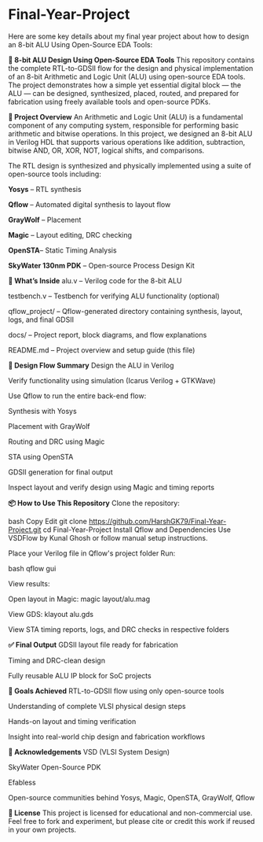 # Final-Year-Project
Here are some key details about my final year project about how to design an 8-bit ALU Using Open-Source EDA Tools:


**🔧 8-bit ALU Design Using Open-Source EDA Tools**
This repository contains the complete RTL-to-GDSII flow for the design and physical implementation of an 8-bit Arithmetic and Logic Unit (ALU) using open-source EDA tools. The project demonstrates how a simple yet essential digital block — the ALU — can be designed, synthesized, placed, routed, and prepared for fabrication using freely available tools and open-source PDKs.

**📌 Project Overview**
An Arithmetic and Logic Unit (ALU) is a fundamental component of any computing system, responsible for performing basic arithmetic and bitwise operations. In this project, we designed an 8-bit ALU in Verilog HDL that supports various operations like addition, subtraction, bitwise AND, OR, XOR, NOT, logical shifts, and comparisons.

The RTL design is synthesized and physically implemented using a suite of open-source tools including:

**Yosys** – RTL synthesis

**Qflow** – Automated digital synthesis to layout flow

**GrayWolf** – Placement

**Magic** – Layout editing, DRC checking

**OpenSTA**– Static Timing Analysis

**SkyWater 130nm PDK** – Open-source Process Design Kit

**📁 What’s Inside**
alu.v – Verilog code for the 8-bit ALU

testbench.v – Testbench for verifying ALU functionality (optional)

qflow_project/ – Qflow-generated directory containing synthesis, layout, logs, and final GDSII

docs/ – Project report, block diagrams, and flow explanations

README.md – Project overview and setup guide (this file)

**🔄 Design Flow Summary**
Design the ALU in Verilog

Verify functionality using simulation (Icarus Verilog + GTKWave)

Use Qflow to run the entire back-end flow:

Synthesis with Yosys

Placement with GrayWolf

Routing and DRC using Magic

STA using OpenSTA

GDSII generation for final output

Inspect layout and verify design using Magic and timing reports

**📦 How to Use This Repository**
Clone the repository:

bash
Copy
Edit
git clone https://github.com/HarshGK79/Final-Year-Project.git
cd Final-Year-Project
Install Qflow and Dependencies
Use VSDFlow by Kunal Ghosh or follow manual setup instructions.

Place your Verilog file in Qflow's project folder
Run:

bash
qflow gui

View results:

Open layout in Magic: magic layout/alu.mag

View GDS: klayout alu.gds

View STA timing reports, logs, and DRC checks in respective folders

**✅ Final Output**
GDSII layout file ready for fabrication

Timing and DRC-clean design

Fully reusable ALU IP block for SoC projects

**🎯 Goals Achieved**
RTL-to-GDSII flow using only open-source tools

Understanding of complete VLSI physical design steps

Hands-on layout and timing verification

Insight into real-world chip design and fabrication workflows

**👏 Acknowledgements**
VSD (VLSI System Design)

SkyWater Open-Source PDK

Efabless

Open-source communities behind Yosys, Magic, OpenSTA, GrayWolf, Qflow

**📘 License**
This project is licensed for educational and non-commercial use. Feel free to fork and experiment, but please cite or credit this work if reused in your own projects.
